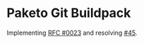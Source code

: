 # Paketo Git Buildpack

Implementing [RFC #0023](https://github.com/paketo-buildpacks/rfcs/blob/main/text/0023-git-buildpack.md) and resolving [#45](https://github.com/paketo-buildpacks/rfcs/issues/45).
